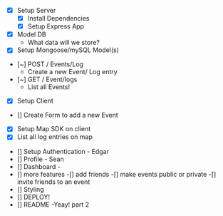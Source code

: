 - [x] Setup Server
  - [x] Install Dependencies
  - [x] Setup Express App
- [x] Model DB
  - What data will we store?
- [x] Setup Mongoose/mySQL Model(s)
- [~] POST / Events/Log
  - Create a new Event/ Log entry
- [~] GET / Event/logs
  - List all Events!
- [x] Setup Client
- [] Create Form to add a new Event
- [x] Setup Map SDK on client
- [x] List all log entries on map
- [] Setup Authentication - Edgar
- [] Profile - Sean
- [] Dashboard -
- [] more features
  -[] add friends
  -[] make events public or private
  -[] invite friends to an event
- [] Styling
- [] DEPLOY!
- [] README
  -Yeay! part 2
